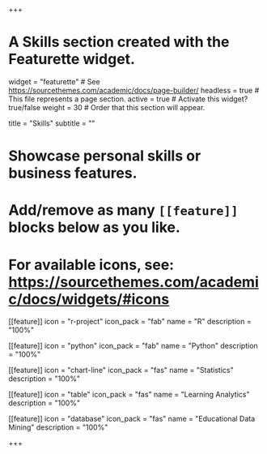+++
# A Skills section created with the Featurette widget.
widget = "featurette"  # See https://sourcethemes.com/academic/docs/page-builder/
headless = true  # This file represents a page section.
active = true  # Activate this widget? true/false
weight = 30  # Order that this section will appear.

title = "Skills"
subtitle = ""

# Showcase personal skills or business features.
# 
# Add/remove as many `[[feature]]` blocks below as you like.
# 
# For available icons, see: https://sourcethemes.com/academic/docs/widgets/#icons

[[feature]]
  icon = "r-project"
  icon_pack = "fab"
  name = "R"
  description = "100%"

[[feature]]
  icon = "python"
  icon_pack = "fab"
  name = "Python"
  description = "100%"

[[feature]]
  icon = "chart-line"
  icon_pack = "fas"
  name = "Statistics"
  description = "100%"  
  
[[feature]]
  icon = "table"
  icon_pack = "fas"
  name = "Learning Analytics"
  description = "100%"

[[feature]]
  icon = "database"
  icon_pack = "fas"
  name = "Educational Data Mining"
  description = "100%"

+++

